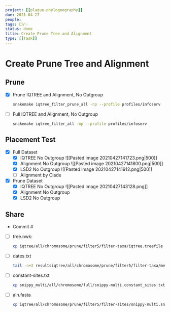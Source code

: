 ```yaml
---
project: [[plague-phylogeography]]
due: 2021-04-27
people:
tags: ⬜/✨ 
status: done
title: Create Prune Tree and Alignment
type: [[Task]]
---
```


# Create Prune Tree and Alignment

## Prune

- [x] Prune IQTREE and Alignment, No Outgroup
	```bash
	snakemake iqtree_filter_prune_all -np --profile profiles/infoserv
	```
- [ ] Full IQTREE and Alignment, No Outgroup
	```bash
	snakemake iqtree_filter_all -np --profile profiles/infoserv
	```
	
## Placement Test

- [x] Full Dataset
	- [x] IQTREE No Outgroup
	![[Pasted image 20210427141723.png|500]]
	- [x] Alignment No Outgroup
	![[Pasted image 20210427141800.png|500]]
	- [x] LSD2 No Outgroup
	![[Pasted image 20210427141912.png|500]]
	- [ ] Alignment by Clade

- [x] Prune Dataset
	- [x] IQTREE No Outgroup
	![[Pasted image 20210427143128.png]]
	- [x] Alignment No Outgroup
	- [x] LSD2 No Outgroup

## Share

- Commit #
- [ ] tree.nwk:
	```bash
	cp iqtree/all/chromosome/prune/filter5/filter-taxa/iqtree.treefile share/tree.nwk
	````
- [ ] dates.txt
	```bash
	tail -n+2 resultsiqtree/all/chromosome/prune/filter5/filter-taxa/metadata.tsv | cut -f 1
	```
- [ ] constant-sites.txt
	```bash
	cp snippy_multi/all/chromosome/full/snippy-multi.constant_sites.txt share/constant-sites.txt
	```
- [ ] aln.fasta
	```bash
	cp iqtree/all/chromosome/prune/filter5/filter-sites/snippy-multi.snps.aln share/aln.fasta
	````